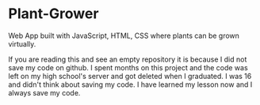 # Plant-Grower
Web App built with JavaScript, HTML, CSS where plants can be grown virtually. 

If you are reading this and see an empty repository it is because I did not save my code on github. I spent months on this project and the code was left on my high school's server and got deleted when I graduated. I was 16 and didn't think about saving my code. I have learned my lesson now and I always save my code.
